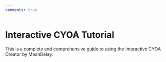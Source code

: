 ```yaml
---
comments: true
---
```


# Interactive CYOA Tutorial
This is a complete and comprehensive guide to using the Interactive CYOA Creator by MeanDelay.